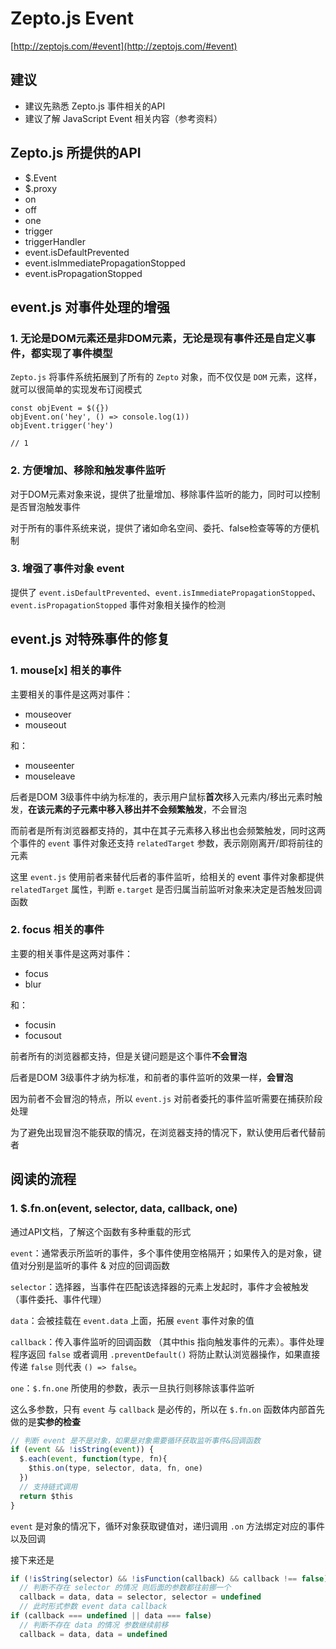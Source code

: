 # Zepto.js Event

[http://zeptojs.com/#event](http://zeptojs.com/#event)

## 建议

- 建议先熟悉 Zepto.js 事件相关的API
- 建议了解 JavaScript Event 相关内容（参考资料[]()）

## Zepto.js 所提供的API

- $.Event
- $.proxy
- on
- off
- one
- trigger
- triggerHandler
- event.isDefaultPrevented
- event.isImmediatePropagationStopped
- event.isPropagationStopped

## event.js 对事件处理的增强

### 1. 无论是DOM元素还是非DOM元素，无论是现有事件还是自定义事件，都实现了事件模型

`Zepto.js` 将事件系统拓展到了所有的 `Zepto` 对象，而不仅仅是 `DOM` 元素，这样，就可以很简单的实现发布订阅模式

```
const objEvent = $({})
objEvent.on('hey', () => console.log(1))
objEvent.trigger('hey')

// 1
```

### 2. 方便增加、移除和触发事件监听

对于DOM元素对象来说，提供了批量增加、移除事件监听的能力，同时可以控制是否冒泡触发事件

对于所有的事件系统来说，提供了诸如命名空间、委托、false检查等等的方便机制

### 3. 增强了事件对象 event

提供了 `event.isDefaultPrevented`、`event.isImmediatePropagationStopped`、`event.isPropagationStopped` 事件对象相关操作的检测

## event.js 对特殊事件的修复

### 1. mouse[x] 相关的事件

主要相关的事件是这两对事件：

- mouseover
- mouseout

和：

- mouseenter
- mouseleave

后者是DOM 3级事件中纳为标准的，表示用户鼠标**首次**移入元素内/移出元素时触发，**在该元素的子元素中移入移出并不会频繁触发**，不会冒泡

而前者是所有浏览器都支持的，其中在其子元素移入移出也会频繁触发，同时这两个事件的 `event` 事件对象还支持 `relatedTarget` 参数，表示刚刚离开/即将前往的元素

这里 `event.js` 使用前者来替代后者的事件监听，给相关的 event 事件对象都提供 `relatedTarget` 属性，判断 `e.target` 是否归属当前监听对象来决定是否触发回调函数

### 2. focus 相关的事件

主要的相关事件是这两对事件：

- focus
- blur

和：

- focusin
- focusout

前者所有的浏览器都支持，但是关键问题是这个事件**不会冒泡**

后者是DOM 3级事件才纳为标准，和前者的事件监听的效果一样，**会冒泡**

因为前者不会冒泡的特点，所以 `event.js` 对前者委托的事件监听需要在捕获阶段处理

为了避免出现冒泡不能获取的情况，在浏览器支持的情况下，默认使用后者代替前者

## 阅读的流程

### 1. $.fn.on(event, selector, data, callback, one)

通过API文档，了解这个函数有多种重载的形式

`event`：通常表示所监听的事件，多个事件使用空格隔开；如果传入的是对象，键值对分别是监听的事件 & 对应的回调函数

`selector`：选择器，当事件在匹配该选择器的元素上发起时，事件才会被触发（事件委托、事件代理）

`data`：会被挂载在 `event.data` 上面，拓展 `event` 事件对象的值

`callback`：传入事件监听的回调函数 （其中this 指向触发事件的元素）。事件处理程序返回 `false` 或者调用 `.preventDefault()` 将防止默认浏览器操作，如果直接传递 `false` 则代表 `() => false`。

`one`：`$.fn.one` 所使用的参数，表示一旦执行则移除该事件监听 

这么多参数，只有 `event` 与 `callback` 是必传的，所以在 `$.fn.on` 函数体内部首先做的是**实参的检查**

``` JavaScript
// 判断 event 是不是对象，如果是对象需要循环获取监听事件&回调函数
if (event && !isString(event)) {
  $.each(event, function(type, fn){
    $this.on(type, selector, data, fn, one)
  })
  // 支持链式调用
  return $this
}
```

`event` 是对象的情况下，循环对象获取键值对，递归调用 `.on` 方法绑定对应的事件以及回调

接下来还是

``` JavaScript
if (!isString(selector) && !isFunction(callback) && callback !== false)
  // 判断不存在 selector 的情况 则后面的参数都往前挪一个
  callback = data, data = selector, selector = undefined
  // 此时形式参数 event data callback
if (callback === undefined || data === false)
  // 判断不存在 data 的情况 参数继续前移
  callback = data, data = undefined
```